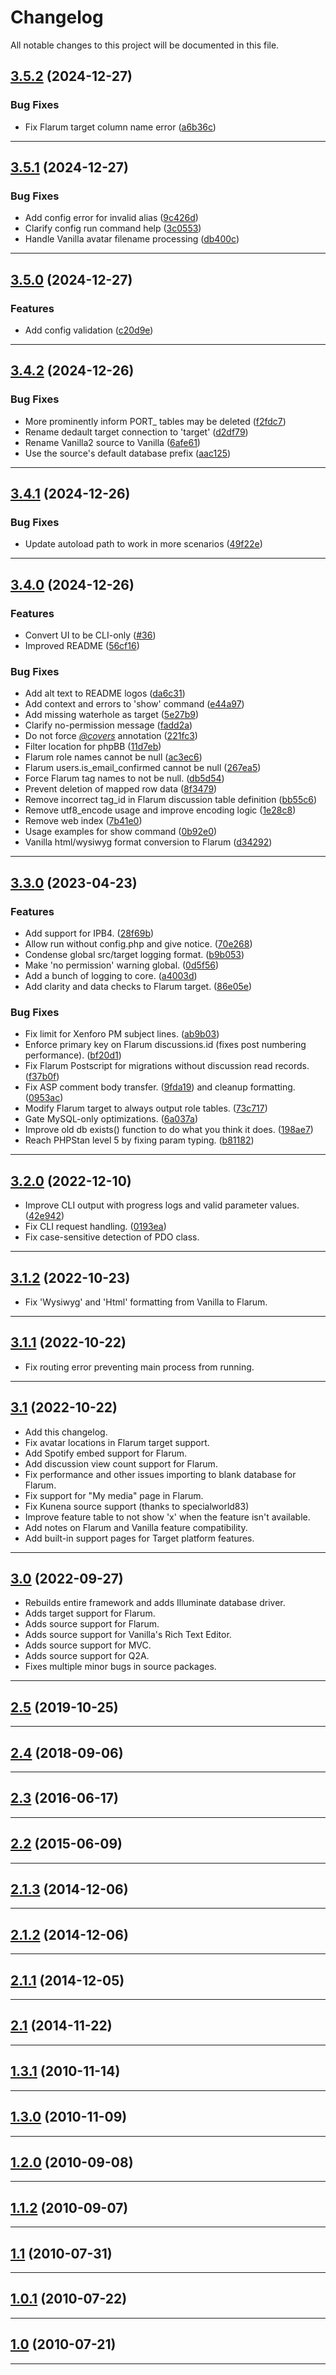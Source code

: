 <!--- BEGIN HEADER -->
# Changelog

All notable changes to this project will be documented in this file.
<!--- END HEADER -->

## [3.5.2](https://github.com/linc/nitro-porter/compare/v3.5.1...v3.5.2) (2024-12-27)

### Bug Fixes

* Fix Flarum target column name error ([a6b36c](https://github.com/linc/nitro-porter/commit/a6b36cc9fa2c913571b28d92481c1ad8b99c2e96))


---

## [3.5.1](https://github.com/linc/nitro-porter/compare/v3.5.0...v3.5.1) (2024-12-27)

### Bug Fixes

* Add config error for invalid alias ([9c426d](https://github.com/linc/nitro-porter/commit/9c426df13f32460d0b9d9d02f2b36efe9cffcdc4))
* Clarify config run command help ([3c0553](https://github.com/linc/nitro-porter/commit/3c05531cd695e6cc64fc8cb466448fe74fffd786))
* Handle Vanilla avatar filename processing ([db400c](https://github.com/linc/nitro-porter/commit/db400c4bddc9ab91994fad02967554c3c9cd4f1b))


---

## [3.5.0](https://github.com/linc/nitro-porter/compare/v3.4.2...v3.5.0) (2024-12-27)

### Features

* Add config validation ([c20d9e](https://github.com/linc/nitro-porter/commit/c20d9e998bc304485a76e4e479ae5896a66f9915))


---

## [3.4.2](https://github.com/linc/nitro-porter/compare/v3.4.1...v3.4.2) (2024-12-26)

### Bug Fixes

* More prominently inform PORT_ tables may be deleted ([f2fdc7](https://github.com/linc/nitro-porter/commit/f2fdc7c9c48c5a5b4690ce1756ecda4514c336cb))
* Rename dedault target connection to 'target' ([d2df79](https://github.com/linc/nitro-porter/commit/d2df798c74b4d7a1bf84eeb45cd453d9eb40b266))
* Rename Vanilla2 source to Vanilla ([6afe61](https://github.com/linc/nitro-porter/commit/6afe61b6331f33deb4eab0a216fb40af28a47e54))
* Use the source's default database prefix ([aac125](https://github.com/linc/nitro-porter/commit/aac125ab0759cfa875c3f000af47517fb788b9d6))


---

## [3.4.1](https://github.com/linc/nitro-porter/compare/v3.4.0...v3.4.1) (2024-12-26)

### Bug Fixes

* Update autoload path to work in more scenarios ([49f22e](https://github.com/linc/nitro-porter/commit/49f22e1214131da4e1738e9ff14c5879a79eb1ab))


---

## [3.4.0](https://github.com/linc/nitro-porter/compare/v3.3.0...v3.4.0) (2024-12-26)

### Features

* Convert UI to be CLI-only ([#36](https://github.com/linc/nitro-porter/pull/36))
* Improved README ([56cf16](https://github.com/linc/nitro-porter/commit/56cf161303c7375a7945268ead5814d8fb92cce5))

### Bug Fixes

* Add alt text to README logos ([da6c31](https://github.com/linc/nitro-porter/commit/da6c313bce980cbe6b8b82f9f4faf8de43997876))
* Add context and errors to 'show' command ([e44a97](https://github.com/linc/nitro-porter/commit/e44a97664b9f66942a4b354f5d5acaf85bd50cff))
* Add missing waterhole as target ([5e27b9](https://github.com/linc/nitro-porter/commit/5e27b9bd4625f5c21a3fa1afd682c74c02021635))
* Clarify no-permission message ([fadd2a](https://github.com/linc/nitro-porter/commit/fadd2a8127bdbbe5c501b49c0eaf6a99cd2dde1e))
* Do not force [*@covers*](https://github.com/covers) annotation ([221fc3](https://github.com/linc/nitro-porter/commit/221fc355f174b08617b65d11dbef9554d3931e15))
* Filter location for phpBB ([11d7eb](https://github.com/linc/nitro-porter/commit/11d7eb4fdd3e007fa1f9951e462114adb6eddb68))
* Flarum role names cannot be null ([ac3ec6](https://github.com/linc/nitro-porter/commit/ac3ec6a231925f0a399e4592d35c4f7518304586))
* Flarum users.is_email_confirmed cannot be null ([267ea5](https://github.com/linc/nitro-porter/commit/267ea5dbb0dbce3f0fab4c5c999d54135083f2c4))
* Force Flarum tag names to not be null. ([db5d54](https://github.com/linc/nitro-porter/commit/db5d542f99a2b63d921b372ea7e8aad45574fa42))
* Prevent deletion of mapped row data ([8f3479](https://github.com/linc/nitro-porter/commit/8f3479f3bf1836c6183a37ac470ab5dd3bb692f8))
* Remove incorrect tag_id in Flarum discussion table definition ([bb55c6](https://github.com/linc/nitro-porter/commit/bb55c63db29f85c61eb34fb6bb14f7eb06112400))
* Remove utf8_encode usage and improve encoding logic ([1e28c8](https://github.com/linc/nitro-porter/commit/1e28c836abc8328d351154a43afb37c7bdb3e675))
* Remove web index ([7b41e0](https://github.com/linc/nitro-porter/commit/7b41e095bb2f15e93fdd3b92b711d11c19a93992))
* Usage examples for show command ([0b92e0](https://github.com/linc/nitro-porter/commit/0b92e0ed19b09bbda0bae751d9cb18c1c5ff6958))
* Vanilla html/wysiwyg format conversion to Flarum ([d34292](https://github.com/linc/nitro-porter/commit/d342925175c0df4e224295ad03088ccfdae29d3a))


---

## [3.3.0](https://github.com/linc/nitro-porter/compare/v3.2.0...v3.3.0) (2023-04-23)

### Features

* Add support for IPB4. ([28f69b](28f69bd17b0cab9b18eb753f9107e934eb1ae7d1))
* Allow run without config.php and give notice. ([70e268](https://github.com/linc/nitro-porter/commit/70e268bb4fd58df4752e5616970326aac088aa4e))
* Condense global src/target logging format. ([b9b053](https://github.com/linc/nitro-porter/commit/b9b0535ce544e0c8f680ecd21a27c859fd55dff0))
* Make 'no permission' warning global. ([0d5f56](https://github.com/linc/nitro-porter/commit/0d5f5668dd419575e904cd1f8f684d390e0e222a))
* Add a bunch of logging to core. ([a4003d](https://github.com/linc/nitro-porter/commit/a4003da2e02c0178b195a701fbc12bf5346648fa))
* Add clarity and data checks to Flarum target. ([86e05e](https://github.com/linc/nitro-porter/commit/86e05eefd1da7ab2642bd6fd4df4bc6a0c49e80f))

### Bug Fixes

* Fix limit for Xenforo PM subject lines. ([ab9b03](https://github.com/linc/nitro-porter/commit/ab9b0312cdbdc883c22814a7c9ac6dcd51dc5019))
* Enforce primary key on Flarum discussions.id (fixes post numbering performance). ([bf20d1](https://github.com/linc/nitro-porter/commit/bf20d1c99f4fec08ac4a61d9f4fb23190564cd87))
* Fix Flarum Postscript for migrations without discussion read records. ([f37b0f](https://github.com/linc/nitro-porter/commit/f37b0f85bc4b7f09e84976eb7d31a1fb9da3ce6f))
* Fix ASP comment body transfer. ([9fda19](https://github.com/linc/nitro-porter/commit/9fda192fcb4005fcdbaedd9b8f54e945d0c540b9)) and cleanup formatting. ([0953ac](https://github.com/linc/nitro-porter/commit/0953acd737ebf76b0dbbdc4aa5136fc8e3b9ffbe))
* Modify Flarum target to always output role tables. ([73c717](https://github.com/linc/nitro-porter/commit/73c717b1d63ccaaeffcf52a00fc7df0d359f3c1d))
* Gate MySQL-only optimizations. ([6a037a](https://github.com/linc/nitro-porter/commit/6a037a0a430ace0d18ce322945a1f986dd07d140))
* Improve old db exists() function to do what you think it does. ([198ae7](https://github.com/linc/nitro-porter/commit/198ae728e6d7b012cb7872e0279515b20b01134a))
* Reach PHPStan level 5 by fixing param typing. ([b81182](https://github.com/linc/nitro-porter/commit/b811821ccecdf9e4029793224dcf765fd0c58fc9))

---

## [3.2.0](https://github.com/linc/nitro-porter/compare/v3.1.2...v3.2.0) (2022-12-10)

* Improve CLI output with progress logs and valid parameter values. ([42e942](https://github.com/linc/nitro-porter/commit/42e9426ca8fc9bafb6c598fed2ca881aa603b178))
* Fix CLI request handling. ([0193ea](https://github.com/linc/nitro-porter/commit/0193ea33f57c81078a888c479c956b43587a13d6))
* Fix case-sensitive detection of PDO class.

---

## [3.1.2](https://github.com/linc/nitro-porter/compare/v3.1.1...v3.1.2) (2022-10-23)

* Fix 'Wysiwyg' and 'Html' formatting from Vanilla to Flarum.

---

## [3.1.1](https://github.com/linc/nitro-porter/compare/v3.1...v3.1.1) (2022-10-22)

* Fix routing error preventing main process from running.

---

## [3.1](https://github.com/linc/nitro-porter/compare/v3.1...v3.1) (2022-10-22)

* Add this changelog.
* Fix avatar locations in Flarum target support.
* Add Spotify embed support for Flarum.
* Add discussion view count support for Flarum.
* Fix performance and other issues importing to blank database for Flarum.
* Fix support for "My media" page in Flarum.
* Fix Kunena source support (thanks to specialworld83)
* Improve feature table to not show 'x' when the feature isn't available.
* Add notes on Flarum and Vanilla feature compatibility.
* Add built-in support pages for Target platform features.

---

## [3.0](https://github.com/linc/nitro-porter/compare/v2.5...v3.0) (2022-09-27)

* Rebuilds entire framework and adds Illuminate database driver.
* Adds target support for Flarum.
* Adds source support for Flarum.
* Adds source support for Vanilla's Rich Text Editor.
* Adds source support for MVC.
* Adds source support for Q2A.
* Fixes multiple minor bugs in source packages.

---

## [2.5](https://github.com/linc/nitro-porter/compare/v2.4...v2.5) (2019-10-25)


---

## [2.4](https://github.com/linc/nitro-porter/compare/v2.3...v2.4) (2018-09-06)


---

## [2.3](https://github.com/linc/nitro-porter/compare/v2.2...v2.3) (2016-06-17)


---

## [2.2](https://github.com/linc/nitro-porter/compare/v2.1.3...v2.2) (2015-06-09)


---

## [2.1.3](https://github.com/linc/nitro-porter/compare/v2.1.2...v2.1.3) (2014-12-06)


---

## [2.1.2](https://github.com/linc/nitro-porter/compare/v2.1.1...v2.1.2) (2014-12-06)


---

## [2.1.1](https://github.com/linc/nitro-porter/compare/v2.1...v2.1.1) (2014-12-05)


---

## [2.1](https://github.com/linc/nitro-porter/compare/v1.3.1...v2.1) (2014-11-22)


---

## [1.3.1](https://github.com/linc/nitro-porter/compare/v1.3.0...v1.3.1) (2010-11-14)


---

## [1.3.0](https://github.com/linc/nitro-porter/compare/v1.2.0...v1.3.0) (2010-11-09)


---

## [1.2.0](https://github.com/linc/nitro-porter/compare/v1.1.2...v1.2.0) (2010-09-08)


---

## [1.1.2](https://github.com/linc/nitro-porter/compare/v1.1...v1.1.2) (2010-09-07)


---

## [1.1](https://github.com/linc/nitro-porter/compare/v1.0.1...v1.1) (2010-07-31)


---

## [1.0.1](https://github.com/linc/nitro-porter/compare/v1.0...v1.0.1) (2010-07-22)


---

## [1.0](https://github.com/linc/nitro-porter/compare/40b55d3a8d29db78aa798d0405270266aacc7972...v1.0) (2010-07-21)


---

